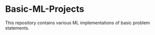 # Basic-ML-Projects
This repository contains various ML implementations of basic problem statements.
